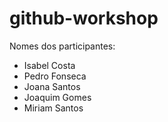 # github-workshop

Nomes dos participantes:

-   Isabel Costa
-   Pedro Fonseca
-   Joana Santos
-   Joaquim Gomes
-   Miriam Santos